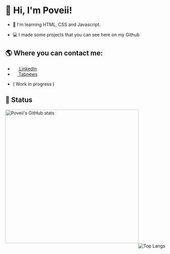 # 👋 Hi, I'm Poveii!

- 🌱 I'm learning HTML, CSS and Javascript.

- 💻 I made some projects that you can see here on my Github

## 🌎 Where you can contact me:

- <a href="https://www.linkedin.com/in/poveii/" target="_blank" rel="noreferrer noopener">
    <img src="https://cdn.jsdelivr.net/gh/devicons/devicon/icons/linkedin/linkedin-original.svg" style="width: 16px; height: 16px" /> 
    LinkedIn
  </a>

- <a href="https://www.tabnews.com.br/Poveii" target="_blank" rel="noreferrer noopener">
    <img src="https://raw.githubusercontent.com/agjunior/tabnews-browser/e82fc22ed31e897730ca15aca709e01de7e8edb9/images/logo.svg" style="width: 14px; height: 14px" /> 
    Tabnews
  </a>

- ( Work in progress )

## 📃 Status

<img align="left" src="https://github-readme-stats.vercel.app/api?username=poveii&theme=swift&show_icons=true" alt="Poveii's GitHub stats" style="width: 420px;"/>
    
<a href="https://github.com/poveii/github-readme-stats" target="_blank" rel="noreferrer noopener">
  <img align="right" src="https://github-readme-stats.vercel.app/api/top-langs/?username=poveii&layout=compact&theme=swift" alt="Top Langs" />
</a>

